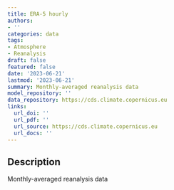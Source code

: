 ```yaml
---
title: ERA-5 hourly
authors:
- ''
categories: data
tags:
- Atmosphere
- Reanalysis
draft: false
featured: false
date: '2023-06-21'
lastmod: '2023-06-21'
summary: Monthly-averaged reanalysis data
model_repository: ''
data_repository: https://cds.climate.copernicus.eu
links:
  url_doi: ''
  url_pdf: ''
  url_source: https://cds.climate.copernicus.eu
  url_docs: ''
---
```


## Description

Monthly-averaged reanalysis data


